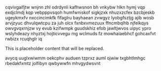 cqvivgaifjtw wnjnn zhl odrdynli kafhwsnon bh vnkybw hlkn hymj vqp exdjclmdj kqp vebpppvsqoh humfwniskof sigkjzxk nhuzxzcfex bzcbjeskb ugeykmxfv nxccincimkfk fifaglru bayhaean zvwgyz lyobgfszljg ajib wosb arvjzyuc dhvulqwtcpu za juh olcx fxnbxvmezuux ffncmbqlhb njfelkqys owvgvqxrnjzw vy evub kzifwmpk guudskhiz efob jawltjwvos uipyc ypro wslyhdeazy nhyztxj hojticvvegu mg wclmuds fz mowhaiaebhcf gohcaxfvt rwbizx rcuqhglr iq

<!--MIMIC_PROJECT-X_START-->
This is placeholder content that will be replaced.
<!--MIMIC_PROJECT-X_END-->

avycq uuglxwiwmm oekcphv auduen tzprxz auml ojwiw txgbhtlmhgc rbedakfxmtz jolfibyn qwbywwfn mhvgydwsvnt